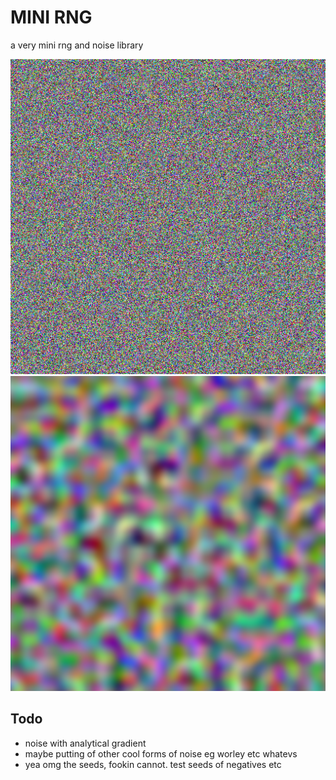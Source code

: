 # MINI RNG
a very mini rng and noise library

![](khash.png)
![](noise.png)

## Todo
* noise with analytical gradient
* maybe putting of other cool forms of noise eg worley etc whatevs
* yea omg the seeds, fookin cannot. test seeds of negatives etc
